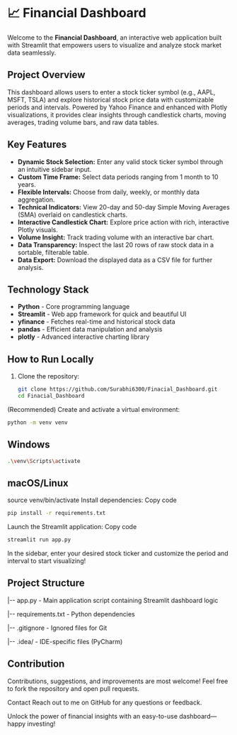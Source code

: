 # 📈 Financial Dashboard

Welcome to the **Financial Dashboard**, an interactive web application built with Streamlit that empowers users to visualize and analyze stock market data seamlessly.

##  Project Overview

This dashboard allows users to enter a stock ticker symbol (e.g., AAPL, MSFT, TSLA) and explore historical stock price data with customizable periods and intervals. Powered by Yahoo Finance and enhanced with Plotly visualizations, it provides clear insights through candlestick charts, moving averages, trading volume bars, and raw data tables.

## Key Features

- **Dynamic Stock Selection:** Enter any valid stock ticker symbol through an intuitive sidebar input.
- **Custom Time Frame:** Select data periods ranging from 1 month to 10 years.
- **Flexible Intervals:** Choose from daily, weekly, or monthly data aggregation.
- **Technical Indicators:** View 20-day and 50-day Simple Moving Averages (SMA) overlaid on candlestick charts.
- **Interactive Candlestick Chart:** Explore price action with rich, interactive Plotly visuals.
- **Volume Insight:** Track trading volume with an interactive bar chart.
- **Data Transparency:** Inspect the last 20 rows of raw stock data in a sortable, filterable table.
- **Data Export:** Download the displayed data as a CSV file for further analysis.

##  Technology Stack

- **Python** - Core programming language
- **Streamlit** - Web app framework for quick and beautiful UI
- **yfinance** - Fetches real-time and historical stock data
- **pandas** - Efficient data manipulation and analysis
- **plotly** - Advanced interactive charting library

##  How to Run Locally

1. Clone the repository:
   ```bash
   git clone https://github.com/Surabhi6300/Finacial_Dashboard.git
   cd Finacial_Dashboard
(Recommended) Create and activate a virtual environment:


```bash
python -m venv venv 
```
## Windows
```bash
.\venv\Scripts\activate
```
## macOS/Linux

source venv/bin/activate
Install dependencies:
Copy code
```bash
pip install -r requirements.txt
```
Launch the Streamlit application:
Copy code
```bash
streamlit run app.py
```
In the sidebar, enter your desired stock ticker and customize the period and interval to start visualizing!

 ## Project Structure
|-- app.py - Main application script containing Streamlit dashboard logic

|-- requirements.txt - Python dependencies

|-- .gitignore - Ignored files for Git

|-- .idea/ - IDE-specific files (PyCharm)

 ## Contribution
Contributions, suggestions, and improvements are most welcome! Feel free to fork the repository and open pull requests.

 Contact
Reach out to me on GitHub for any questions or feedback.

Unlock the power of financial insights with an easy-to-use dashboard—happy investing! 
